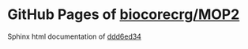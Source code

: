 GitHub Pages of [biocorecrg/MOP2](https://github.com/biocorecrg/MOP2.git)
===
Sphinx html documentation of [ddd6ed34](https://github.com/biocorecrg/MOP2/tree/ddd6ed34df30e3959959e027defb17e41dba53e0)

